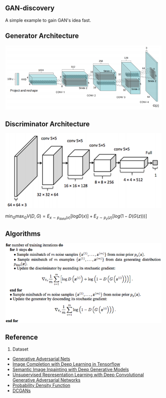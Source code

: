 ## GAN-discovery

A simple example to gain GAN's idea fast.

## Generator Architecture
![](images/gen-architecture.png)

## Discriminator Architecture
![](images/discrim-architecture.png)

$\min_G\max_GV\left ( D, G \right ) = E_{x \sim p_{data}(x)}[logD(x)] + E_{z \sim p_{z}(z)}[log(1 - D(G(z)))]$

## Algorithms

![](images/gan-training.png)

## Reference
1. Dataset
* [Generative Adversarial Nets](https://arxiv.org/pdf/1406.2661.pdf)
* [Image Completion with Deep Learning in Tensorflow](http://bamos.github.io/2016/08/09/deep-completion)
* [Semantic Image Inpainting with Deep Generative Models](https://arxiv.org/abs/1607.07539)
* [Unsupervised Representation Learning with Deep Convolutional Generative Adversarial Networks](https://arxiv.org/abs/1511.06434)
* [Probability Density Function](https://en.wikipedia.org/wiki/Probability_density_function)
* [DCGANs](https://arxiv.org/abs/1511.06434)
